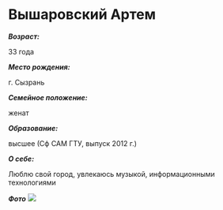 #  Вышаровский Артем

**_Возраст:_**

33 года

**_Место рождения:_** 

г. Сызрань

**_Семейное положение:_** 

женат

**_Образование:_** 

высшее (Сф САМ ГТУ, выпуск 2012 г.)

**_О себе:_**

Люблю свой город, увлекаюсь музыкой, информационными технологиями

**_Фото_**
![](https://i.mycdn.me/i?r=AyH4iRPQ2q0otWIFepML2LxRkV7f4QEreWFa0xNTEjGytw)